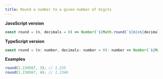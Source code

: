 ```yaml
---
title: Round a number to a given number of digits
---
```


**JavaScript version**

```js
const round = (n, decimals = 0) => Number(`${Math.round(`${n}e${decimals}`)}e-${decimals}`);
```

**TypeScript version**

```js
const round = (n: number, decimals: number = 0): number => Number(`${Math.round(`${n}e${decimals}`)}e-${decimals}`);
```

**Examples**

```js
round(1.234567, 3); // 1.235
round(1.234567, 4); // 1.2346
```
